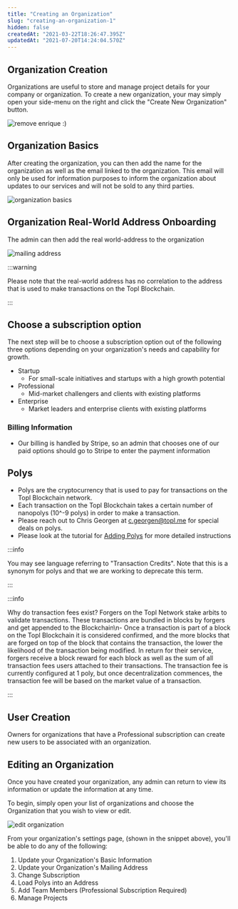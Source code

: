 ```yaml
---
title: "Creating an Organization"
slug: "creating-an-organization-1"
hidden: false
createdAt: "2021-03-22T18:26:47.395Z"
updatedAt: "2021-07-20T14:24:04.570Z"
---
```

## Organization Creation

Organizations are useful to store and manage project details for your company or organization. To create a new organization, your may simply open your side-menu on the right and click the "Create New Organization" button.

![remove enrique :)](https://files.readme.io/29b4b16-remove_enrique_1.gif)

## Organization Basics

After creating the organization, you can then add the name for the organization as well as the email linked to the organization. This email will only be used for information purposes to inform the organization about updates to our services and will not be sold to any third parties.

![organization basics](https://files.readme.io/9a11f17-organization_basics_2.gif)

## Organization Real-World Address Onboarding

The admin can then add the real world-address to the organization

![mailing address](https://files.readme.io/064bd51-mailing_address_2.gif)

:::warning

Please note that the real-world address has no correlation to the address that is used to make transactions on the Topl Blockchain.

:::

## Choose a subscription option

The next step will be to choose a subscription option out of the following three options depending on your organization's needs and capability for growth.

* Startup
  * For small-scale initiatives and startups with a high growth potential
* Professional
  * Mid-market challengers and clients with existing platforms
* Enterprise
  * Market leaders and enterprise clients with existing platforms

### Billing Information

* Our billing is handled by Stripe, so an admin that chooses one of our paid options should go to Stripe to enter the payment information

## Polys

* Polys are the cryptocurrency that is used to pay for transactions on the Topl Blockchain network.
* Each transaction on the Topl Blockchain takes a certain number of nanopolys (10^-9 polys) in order to make a transaction.
* Please reach out to Chris Georgen at <c.georgen@topl.me> for special deals on polys.
* Please look at the tutorial for [Adding Polys](doc:adding-polys)  for more detailed instructions

:::info

You may see language referring to "Transaction Credits". Note that this is a synonym for polys and that we are working to deprecate this term.

:::

:::info

Why do transaction fees exist? Forgers on the Topl Network stake arbits to validate transactions. These transactions are bundled in blocks by forgers and get appended to the Blockchain\n- Once a transaction is part of a block on the Topl Blockchain it is considered confirmed, and the more blocks that are forged on top of the block that contains the transaction, the lower the likelihood of the transaction being modified. In return for their service, forgers receive a block reward for each block as well as the sum of all transaction fees users attached to their transactions. The transaction fee is currently configured at 1 poly, but once decentralization commences, the transaction fee will be based on the market value of a transaction.

:::

## User Creation

Owners for organizations that have a Professional subscription can create new users to be associated with an organization.

## Editing an Organization

Once you have created your organization, any admin can return to view its information or update the information at any time.

To begin, simply open your list of organizations and choose the Organization that you wish to view or edit.

![edit organization](https://files.readme.io/17e5c3b-edit_organization_2.gif)

From your organization's settings page, (shown in the snippet above), you'll be able to do any of the following:

1. Update your Organization's Basic Information
2. Update your Organization's Mailing Address
3. Change Subscription
4. Load Polys into an Address
5. Add Team Members (Professional Subscription Required)
6. Manage Projects
